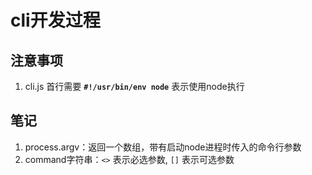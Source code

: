 # cli开发过程

## 注意事项

1. cli.js 首行需要 **`#!/usr/bin/env node`** 表示使用node执行

## 笔记

1. process.argv：返回一个数组，带有启动node进程时传入的命令行参数
2. command字符串：`<>` 表示必选参数, `[]` 表示可选参数
